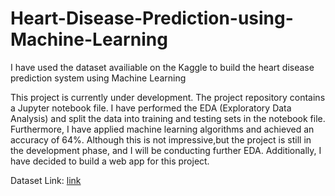 # Heart-Disease-Prediction-using-Machine-Learning
I have used the dataset availiable on the Kaggle to build the heart disease prediction system using Machine Learning

This project is currently under development. The project repository contains a Jupyter notebook file. I have performed the EDA (Exploratory Data Analysis) and split the data into training and testing sets in the notebook file. Furthermore, I have applied machine learning algorithms and achieved an accuracy of 64%. Although this is not impressive,but the project is still in the development phase, and I will be conducting further EDA. Additionally, I have decided to build a web app for this project.

Dataset Link: [link](https://www.kaggle.com/datasets/m1relly/heart-attack-prediction/data)
